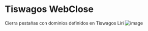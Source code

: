 # Tiswagos WebClose
Cierra pestañas con dominios definidos en Tiswagos Liri
![image](https://user-images.githubusercontent.com/54257745/163697702-5bbb0f9d-cf0e-42ed-bece-388b21e3baa5.png)
